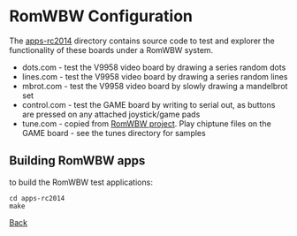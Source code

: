# RomWBW Configuration

The [apps-rc2014](./apps-rc2014) directory contains source code to test and explorer the functionality of these boards under a RomWBW system.

* dots.com - test the V9958 video board by drawing a series random dots
* lines.com - test the V9958 video board by drawing a series random lines
* mbrot.com - test the V9958 video board by slowly drawing a mandelbrot set
* control.com - test the GAME board by writing to serial out, as buttons are pressed on any attached joystick/game pads
* tune.com - copied from [RomWBW project](https://github.com/wwarthen/RomWBW). Play chiptune files on the GAME board - see the tunes directory for samples

## Building RomWBW apps

to build the RomWBW test applications:

```
cd apps-rc2014
make
```

[Back](./README.md)
